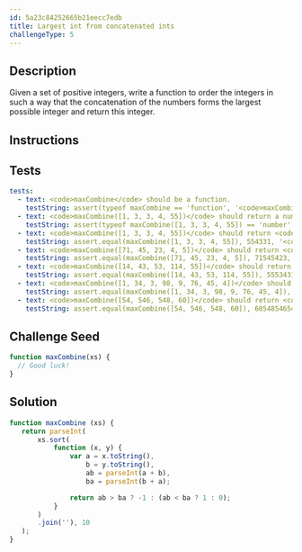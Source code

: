 ```yaml
---
id: 5a23c84252665b21eecc7edb
title: Largest int from concatenated ints
challengeType: 5
---
```


## Description
<section id='description'>
Given a set of positive integers, write a function to order the integers in such a way that the concatenation of the numbers forms the largest possible integer and return this integer.
</section>

## Instructions
<section id='instructions'>

</section>

## Tests
<section id='tests'>

``` yml
tests:
  - text: <code>maxCombine</code> should be a function.
    testString: assert(typeof maxCombine == 'function', '<code>maxCombine</code> should be a function.');
  - text: <code>maxCombine([1, 3, 3, 4, 55])</code> should return a number.
    testString: assert(typeof maxCombine([1, 3, 3, 4, 55]) == 'number', '<code>maxCombine([1, 3, 3, 4, 55])</code> should return a number.');
  - text: <code>maxCombine([1, 3, 3, 4, 55])</code> should return <code>554331</code>.
    testString: assert.equal(maxCombine([1, 3, 3, 4, 55]), 554331, '<code>maxCombine([1, 3, 3, 4, 55])</code> should return <code>554331</code>.');
  - text: <code>maxCombine([71, 45, 23, 4, 5])</code> should return <code>71545423</code>.
    testString: assert.equal(maxCombine([71, 45, 23, 4, 5]), 71545423, '<code>maxCombine([71, 45, 23, 4, 5])</code> should return <code>71545423</code>.');
  - text: <code>maxCombine([14, 43, 53, 114, 55])</code> should return <code>55534314114</code>.
    testString: assert.equal(maxCombine([14, 43, 53, 114, 55]), 55534314114, '<code>maxCombine([14, 43, 53, 114, 55])</code> should return <code>55534314114</code>.');
  - text: <code>maxCombine([1, 34, 3, 98, 9, 76, 45, 4])</code> should return <code>998764543431</code>.
    testString: assert.equal(maxCombine([1, 34, 3, 98, 9, 76, 45, 4]), 998764543431, '<code>maxCombine([1, 34, 3, 98, 9, 76, 45, 4])</code> should return <code>998764543431</code>.');
  - text: <code>maxCombine([54, 546, 548, 60])</code> should return <code>6054854654</code>.
    testString: assert.equal(maxCombine([54, 546, 548, 60]), 6054854654, '<code>maxCombine([54, 546, 548, 60])</code> should return <code>6054854654</code>.');
```

</section>

## Challenge Seed
<section id='challengeSeed'>
<div id='js-seed'>

```js
function maxCombine(xs) {
  // Good luck!
}
```

</div>
</section>

## Solution
<section id='solution'>

```js
function maxCombine (xs) {
   return parseInt(
       xs.sort(
           function (x, y) {
               var a = x.toString(),
                   b = y.toString(),
                   ab = parseInt(a + b),
                   ba = parseInt(b + a);

               return ab > ba ? -1 : (ab < ba ? 1 : 0);
           }
       )
       .join(''), 10
   );
}
```

</section>